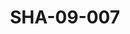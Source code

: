 ---
pid: SHA-09-007
title: SHA-09-007
language: en
collection: Sharhabil Ahmed
original_label: 
rights: Sharhabil Ahmed
location_of_original: Sharhabil Ahmed
photographer_or_studio: 
scanned_from: photograph 7.4 by 10.5
_date: '1964'
location: Malakal
description: Ahmed Ibrahim Daoud
additional_notes: 
permission_display: 'yes'
on_server: 'no'
on_website: 'no'
permalink: /photopages/en/SHA-09-007.html
layout: photo-page
---